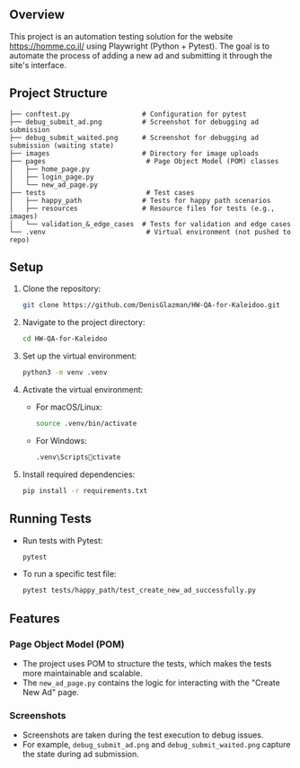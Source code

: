 
## Overview
This project is an automation testing solution for the website https://homme.co.il/ using Playwright (Python + Pytest). The goal is to automate the process of adding a new ad and submitting it through the site's interface.

## Project Structure

```plaintext
├── conftest.py                  # Configuration for pytest
├── debug_submit_ad.png          # Screenshot for debugging ad submission
├── debug_submit_waited.png      # Screenshot for debugging ad submission (waiting state)
├── images                       # Directory for image uploads
├── pages                         # Page Object Model (POM) classes
│   ├── home_page.py
│   ├── login_page.py
│   └── new_ad_page.py
├── tests                         # Test cases
│   ├── happy_path               # Tests for happy path scenarios
│   ├── resources                # Resource files for tests (e.g., images)
│   └── validation_&_edge_cases  # Tests for validation and edge cases
└── .venv                         # Virtual environment (not pushed to repo)
```

## Setup

1. Clone the repository:
   ```bash
   git clone https://github.com/DenisGlazman/HW-QA-for-Kaleidoo.git
   ```

2. Navigate to the project directory:
   ```bash
   cd HW-QA-for-Kaleidoo
   ```

3. Set up the virtual environment:
   ```bash
   python3 -m venv .venv
   ```

4. Activate the virtual environment:
   - For macOS/Linux:
     ```bash
     source .venv/bin/activate
     ```
   - For Windows:
     ```bash
     .venv\Scriptsctivate
     ```

5. Install required dependencies:
   ```bash
   pip install -r requirements.txt
   ```

## Running Tests

- Run tests with Pytest:
  ```bash
  pytest
  ```

- To run a specific test file:
  ```bash
  pytest tests/happy_path/test_create_new_ad_successfully.py
  ```

## Features

### Page Object Model (POM)
- The project uses POM to structure the tests, which makes the tests more maintainable and scalable.
- The `new_ad_page.py` contains the logic for interacting with the "Create New Ad" page.

### Screenshots
- Screenshots are taken during the test execution to debug issues.
- For example, `debug_submit_ad.png` and `debug_submit_waited.png` capture the state during ad submission.




